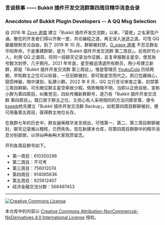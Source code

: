 ### 言谈轶事 —— Bukkit 插件开发交流群第四周目精华消息会录

### Anecdotes of Bukkit Plugin Developers -- A QQ Msg Selection

自 2016 年 [Zoyn 道席](https://github.com/602723113) 建立「Bukkit 插件开发交流群」以来，「莫佬」之名家弦户诵。散在的开发者们得以齐聚一堂，共论编程之道，再无误入迷途之虞。可惜 QQ 屡屡限制言论自由，到了 2019 年 10 月，群聊被封禁。[D_xiaox 道席](https://github.com/xkhx) 不忍见群友华阳奔命，于是重建群聊，是为「Bukkit 插件开发交流群 第二周目」。后有奸宄小人，利用 QQ 之漏洞，将同一段聊天记录当作证据，反复举报群主星空，使其账号数次封停，几乎期月。2021 年年底，星空被迫清退所有群员，用小号建立新群，即是「Bukkit 插件开发交流群 第三周目」。惟是管理员 [YoukuCola](https://github.com/youkucola) 历经两朝，早知群主之位可以轮替，一旦旧群被封，即可取星空而代之。夙已包藏祸心，窥窃神器，暗中谋划，私建小群。2022 年 8 月，QQ 又行言论审查之事，封禁第三周目群聊。可乐眼见群主星空牵故少暇，情势晦暗不明，当即以正统自居，宣称小群为第四周目，纠集党羽，四处传播新群群号，遂乃有「Bukkit 插件开发交流群 第四周目」。既已居于群主之位，又担心有人采用相同的方法问鼎至尊，便令[ksqeib](https://github.com/ksqeib/)抢先建立「Bukkit 插件开发交流群 Backup」，如若第四周目群聊被封，便可用备第五周目，葆得群主地位长存。

在我群七年的历史中，群友~~逆天~~精华发言频出，可惜第一、第二、第三周目群聊被封，聊天记录难以稽核，已然佚失。现在新建本仓库，将第四周目群聊中的精华消息分别部居，以供~~公开处刑~~大家观赏留念。

开列各周目群号如下。

- 第一周目：610350296
- 第二周目：不可考
- 第三周目：756012074
- 第四周目：914085636
- 第五周目：925612407
- 经济金融交流分群：566497453

---

<a rel="license" href="http://creativecommons.org/licenses/by-nc-nd/4.0/"><img alt="Creative Commons License" style="border-width:0" src="https://i.creativecommons.org/l/by-nc-nd/4.0/88x31.png" /></a>

本仓库中的内容以 <a rel="license" href="http://creativecommons.org/licenses/by-nc-nd/4.0/">Creative Commons Attribution-NonCommercial-NoDerivatives 4.0 International License</a> 授权。
